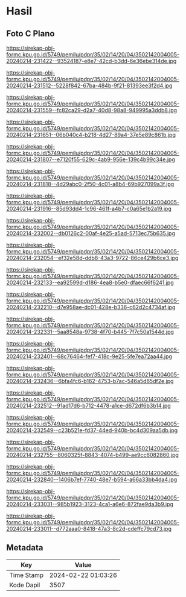 # Hasil

## Foto C Plano

https://sirekap-obj-formc.kpu.go.id/5749/pemilu/pdpr/35/02/14/20/04/3502142004005-20240214-231422--93524187-e8e7-42cd-b3dd-6e36ebe314de.jpg

https://sirekap-obj-formc.kpu.go.id/5749/pemilu/pdpr/35/02/14/20/04/3502142004005-20240214-231512--5228f842-67ba-484b-9f21-81393ee3f2d4.jpg

https://sirekap-obj-formc.kpu.go.id/5749/pemilu/pdpr/35/02/14/20/04/3502142004005-20240214-231559--fc82ca29-d2a7-40d8-98a8-949995a3ddb8.jpg

https://sirekap-obj-formc.kpu.go.id/5749/pemilu/pdpr/35/02/14/20/04/3502142004005-20240214-231651--06b040c4-b218-4d27-89a4-37e5e89c861b.jpg

https://sirekap-obj-formc.kpu.go.id/5749/pemilu/pdpr/35/02/14/20/04/3502142004005-20240214-231807--e7120f55-629c-4ab9-956e-139c4b99c34e.jpg

https://sirekap-obj-formc.kpu.go.id/5749/pemilu/pdpr/35/02/14/20/04/3502142004005-20240214-231818--4d29abc0-2f50-4c01-a8b4-69b927099a3f.jpg

https://sirekap-obj-formc.kpu.go.id/5749/pemilu/pdpr/35/02/14/20/04/3502142004005-20240214-231916--85d93dd4-1c96-461f-a4b7-c0a65e1b2a19.jpg

https://sirekap-obj-formc.kpu.go.id/5749/pemilu/pdpr/35/02/14/20/04/3502142004005-20240214-232002--db0126c2-00af-4e25-a5ad-5713ec75b635.jpg

https://sirekap-obj-formc.kpu.go.id/5749/pemilu/pdpr/35/02/14/20/04/3502142004005-20240214-232054--ef32e58d-ddb8-43a3-9722-86ce429b6ce3.jpg

https://sirekap-obj-formc.kpu.go.id/5749/pemilu/pdpr/35/02/14/20/04/3502142004005-20240214-232133--ea92599d-d186-4ea8-b5e0-dfaec66f6241.jpg

https://sirekap-obj-formc.kpu.go.id/5749/pemilu/pdpr/35/02/14/20/04/3502142004005-20240214-232210--d7e958ae-dc01-428e-b336-c62d2c4734af.jpg

https://sirekap-obj-formc.kpu.go.id/5749/pemilu/pdpr/35/02/14/20/04/3502142004005-20240214-232331--5aa8548a-9738-4f70-b445-7f7c50a1544d.jpg

https://sirekap-obj-formc.kpu.go.id/5749/pemilu/pdpr/35/02/14/20/04/3502142004005-20240214-232401--68c76464-fef7-418c-9e25-5fe7ea72aa44.jpg

https://sirekap-obj-formc.kpu.go.id/5749/pemilu/pdpr/35/02/14/20/04/3502142004005-20240214-232436--6bfa4fc6-b162-4753-b7ac-546a5d65df2e.jpg

https://sirekap-obj-formc.kpu.go.id/5749/pemilu/pdpr/35/02/14/20/04/3502142004005-20240214-232512--91ad17d6-b712-4478-a1ce-d672df6b3b14.jpg

https://sirekap-obj-formc.kpu.go.id/5749/pemilu/pdpr/35/02/14/20/04/3502142004005-20240214-232549--c23b521e-fd37-44ed-940b-bc4d309aa5db.jpg

https://sirekap-obj-formc.kpu.go.id/5749/pemilu/pdpr/35/02/14/20/04/3502142004005-20240214-232755--8060325f-8843-4074-b499-ae9cc6082860.jpg

https://sirekap-obj-formc.kpu.go.id/5749/pemilu/pdpr/35/02/14/20/04/3502142004005-20240214-232840--1406b7ef-7740-48e7-b594-a66a33bb4da4.jpg

https://sirekap-obj-formc.kpu.go.id/5749/pemilu/pdpr/35/02/14/20/04/3502142004005-20240214-233031--985b1923-3123-4ca1-a6e6-872fae9da3b9.jpg

https://sirekap-obj-formc.kpu.go.id/5749/pemilu/pdpr/35/02/14/20/04/3502142004005-20240214-233011--d772aaa0-8418-47a3-8c2d-cdeffc79cd73.jpg


## Metadata

| Key        | Value               |
| ---------- | ------------------- |
| Time Stamp | 2024-02-22 01:03:26 |
| Kode Dapil | 3507                |




